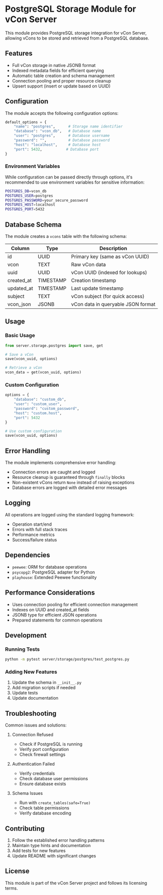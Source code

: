 # PostgreSQL Storage Module for vCon Server

This module provides PostgreSQL storage integration for vCon Server, allowing vCons to be stored and retrieved from a PostgreSQL database.

## Features

- Full vCon storage in native JSONB format
- Indexed metadata fields for efficient querying
- Automatic table creation and schema management
- Connection pooling and proper resource cleanup
- Upsert support (insert or update based on UUID)

## Configuration

The module accepts the following configuration options:

```python
default_options = {
    "name": "postgres",      # Storage name identifier
    "database": "vcon_db",   # Database name
    "user": "postgres",      # Database username
    "password": "",          # Database password
    "host": "localhost",     # Database host
    "port": 5432,           # Database port
}
```

### Environment Variables

While configuration can be passed directly through options, it's recommended to use environment variables for sensitive information:

```bash
POSTGRES_DB=vcon_db
POSTGRES_USER=postgres
POSTGRES_PASSWORD=your_secure_password
POSTGRES_HOST=localhost
POSTGRES_PORT=5432
```

## Database Schema

The module creates a `vcons` table with the following schema:

| Column     | Type      | Description                        |
| ---------- | --------- | ---------------------------------- |
| id         | UUID      | Primary key (same as vCon UUID)    |
| vcon       | TEXT      | Raw vCon data                      |
| uuid       | UUID      | vCon UUID (indexed for lookups)    |
| created_at | TIMESTAMP | Creation timestamp                 |
| updated_at | TIMESTAMP | Last update timestamp              |
| subject    | TEXT      | vCon subject (for quick access)    |
| vcon_json  | JSONB     | vCon data in queryable JSON format |

## Usage

### Basic Usage

```python
from server.storage.postgres import save, get

# Save a vCon
save(vcon_uuid, options)

# Retrieve a vCon
vcon_data = get(vcon_uuid, options)
```

### Custom Configuration

```python
options = {
    "database": "custom_db",
    "user": "custom_user",
    "password": "custom_password",
    "host": "custom.host",
    "port": 5432
}

# Use custom configuration
save(vcon_uuid, options)
```

## Error Handling

The module implements comprehensive error handling:

- Connection errors are caught and logged
- Resource cleanup is guaranteed through `finally` blocks
- Non-existent vCons return `None` instead of raising exceptions
- Database errors are logged with detailed error messages

## Logging

All operations are logged using the standard logging framework:

- Operation start/end
- Errors with full stack traces
- Performance metrics
- Success/failure status

## Dependencies

- `peewee`: ORM for database operations
- `psycopg2`: PostgreSQL adapter for Python
- `playhouse`: Extended Peewee functionality

## Performance Considerations

- Uses connection pooling for efficient connection management
- Indexes on UUID and created_at fields
- JSONB type for efficient JSON operations
- Prepared statements for common operations

## Development

### Running Tests

```bash
python -m pytest server/storage/postgres/test_postgres.py
```

### Adding New Features

1. Update the schema in `__init__.py`
2. Add migration scripts if needed
3. Update tests
4. Update documentation

## Troubleshooting

Common issues and solutions:

1. Connection Refused

   - Check if PostgreSQL is running
   - Verify port configuration
   - Check firewall settings

2. Authentication Failed

   - Verify credentials
   - Check database user permissions
   - Ensure database exists

3. Schema Issues
   - Run with `create_tables(safe=True)`
   - Check table permissions
   - Verify database encoding

## Contributing

1. Follow the established error handling patterns
2. Maintain type hints and documentation
3. Add tests for new features
4. Update README with significant changes

## License

This module is part of the vCon Server project and follows its licensing terms.
